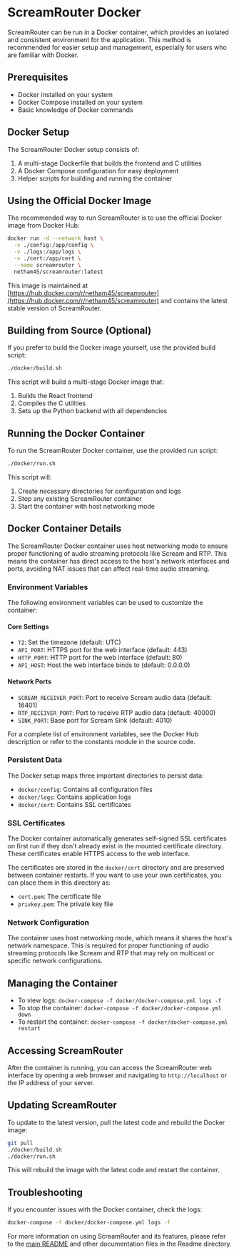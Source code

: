 # ScreamRouter Docker

ScreamRouter can be run in a Docker container, which provides an isolated and consistent environment for the application. This method is recommended for easier setup and management, especially for users who are familiar with Docker.

## Prerequisites

- Docker installed on your system
- Docker Compose installed on your system
- Basic knowledge of Docker commands

## Docker Setup

The ScreamRouter Docker setup consists of:
1. A multi-stage Dockerfile that builds the frontend and C utilities
2. A Docker Compose configuration for easy deployment
3. Helper scripts for building and running the container

## Using the Official Docker Image

The recommended way to run ScreamRouter is to use the official Docker image from Docker Hub:

```bash
docker run -d --network host \
  -v ./config:/app/config \
  -v ./logs:/app/logs \
  -v ./cert:/app/cert \
  --name screamrouter \
  netham45/screamrouter:latest
```

This image is maintained at [https://hub.docker.com/r/netham45/screamrouter](https://hub.docker.com/r/netham45/screamrouter) and contains the latest stable version of ScreamRouter.

## Building from Source (Optional)

If you prefer to build the Docker image yourself, use the provided build script:

```bash
./docker/build.sh
```

This script will build a multi-stage Docker image that:
1. Builds the React frontend
2. Compiles the C utilities
3. Sets up the Python backend with all dependencies

## Running the Docker Container

To run the ScreamRouter Docker container, use the provided run script:

```bash
./docker/run.sh
```

This script will:
1. Create necessary directories for configuration and logs
2. Stop any existing ScreamRouter container
3. Start the container with host networking mode

## Docker Container Details

The ScreamRouter Docker container uses host networking mode to ensure proper functioning of audio streaming protocols like Scream and RTP. This means the container has direct access to the host's network interfaces and ports, avoiding NAT issues that can affect real-time audio streaming.

### Environment Variables

The following environment variables can be used to customize the container:

#### Core Settings
- `TZ`: Set the timezone (default: UTC)
- `API_PORT`: HTTPS port for the web interface (default: 443)
- `HTTP_PORT`: HTTP port for the web interface (default: 80)
- `API_HOST`: Host the web interface binds to (default: 0.0.0.0)

#### Network Ports
- `SCREAM_RECEIVER_PORT`: Port to receive Scream audio data (default: 16401)
- `RTP_RECEIVER_PORT`: Port to receive RTP audio data (default: 40000)
- `SINK_PORT`: Base port for Scream Sink (default: 4010)

For a complete list of environment variables, see the Docker Hub description or refer to the constants module in the source code.

### Persistent Data

The Docker setup maps three important directories to persist data:
- `docker/config`: Contains all configuration files
- `docker/logs`: Contains application logs
- `docker/cert`: Contains SSL certificates

### SSL Certificates

The Docker container automatically generates self-signed SSL certificates on first run if they don't already exist in the mounted certificate directory. These certificates enable HTTPS access to the web interface.

The certificates are stored in the `docker/cert` directory and are preserved between container restarts. If you want to use your own certificates, you can place them in this directory as:
- `cert.pem`: The certificate file
- `privkey.pem`: The private key file

### Network Configuration

The container uses host networking mode, which means it shares the host's network namespace. This is required for proper functioning of audio streaming protocols like Scream and RTP that may rely on multicast or specific network configurations.

## Managing the Container

- To view logs: `docker-compose -f docker/docker-compose.yml logs -f`
- To stop the container: `docker-compose -f docker/docker-compose.yml down`
- To restart the container: `docker-compose -f docker/docker-compose.yml restart`

## Accessing ScreamRouter

After the container is running, you can access the ScreamRouter web interface by opening a web browser and navigating to `http://localhost` or the IP address of your server.

## Updating ScreamRouter

To update to the latest version, pull the latest code and rebuild the Docker image:

```bash
git pull
./docker/build.sh
./docker/run.sh
```

This will rebuild the image with the latest code and restart the container.

## Troubleshooting

If you encounter issues with the Docker container, check the logs:

```bash
docker-compose -f docker/docker-compose.yml logs -f
```

For more information on using ScreamRouter and its features, please refer to the [main README](../README.md) and other documentation files in the Readme directory.

